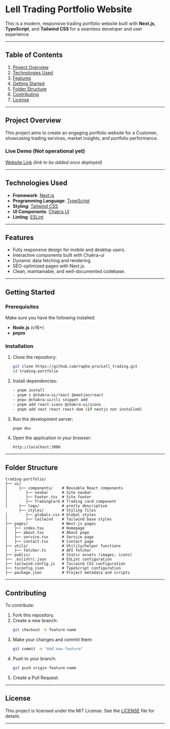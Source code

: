 # **Lell Trading Portfolio Website**

This is a modern, responsive trading portfolio website built with **Next.js**, **TypeScript**, and **Tailwind CSS** for a seamless developer and user experience.

---

## **Table of Contents**
1. [Project Overview](#project-overview)
2. [Technologies Used](#technologies-used)
3. [Features](#features)
4. [Getting Started](#getting-started)
5. [Folder Structure](#folder-structure)
6. [Contributing](#contributing)
7. [License](#license)

---

## **Project Overview**
This project aims to create an engaging portfolio website for a Customer, showcasing trading services, market insights, and portfolio performance. 

### **Live Demo** (Not operational yet)
[Website Link](#) *(link to be added once deployed)*

---

## **Technologies Used**
- **Framework**: [Next.js](https://nextjs.org/)
- **Programming Language**: [TypeScript](https://www.typescriptlang.org/)
- **Styling**: [Tailwind CSS](https://tailwindcss.com/)
- **UI Components**: [Chakra UI](https://www.chakra-ui.com/)
- **Linting**: [ESLint](https://eslint.org/)

---

## **Features**
- Fully responsive design for mobile and desktop users.
- Interactive components built with Chakra-ui
- Dynamic data fetching and rendering.
- SEO-optimized pages with Next.js.
- Clean, maintainable, and well-documented codebase.

---

## **Getting Started**

### Prerequisites
Make sure you have the following installed:
- **Node.js** (v16+)
- **pnpm** 

### Installation
1. Clone the repository:
   ```bash
   git clone https://github.com/rapha-pro/Lell_trading.git
   cd trading-portfolio
   ```

2. Install dependencies:
   ```bash
   - pnpm install
   - pnpm i @chakra-ui/react @emotion/react
   - pnpx @chakra-ui/cli snippet add
   - pnpm add react-icons @chakra-ui/icons
   - pnpm add next react react-dom (if nextjs not installed)
   ```

3. Run the development server:
   ```bash
   pnpm dev
   ```

4. Open the application in your browser:
   ```
   http://localhost:3000
   ```

---

## **Folder Structure**
```plaintext
trading-portfolio/
├── ui/
|     ├── components/    # Reusable React components
│        ├── navbar      # Site navbar
│        ├── Footer.tsx  # Site footer
│        ├── TradingCard # Trading card component
|     ├── logo/          # pretty descriptive
      ├── styles/        # Styling files
│        ├── globals.css # Global styles
│        ├── tailwind    # Tailwind base styles
├── pages/               # Next.js pages
│   ├── index.tsx        # Homepage
│   ├── about.tsx        # About page
│   ├── service.tsx      # Service page
│   ├── contact.tsx      # Contact page
├── utils/               # Utility/helper functions
│   ├── fetcher.ts       # API fetcher
├── public/              # Static assets (images, icons)
├── .eslintrc.json       # ESLint configuration
├── tailwind.config.js   # Tailwind CSS configuration
├── tsconfig.json        # TypeScript configuration
├── package.json         # Project metadata and scripts
```

---

## **Contributing**
To contribute:
1. Fork this repository.
2. Create a new branch:
   ```bash
   git checkout -b feature-name
   ```
3. Make your changes and commit them:
   ```bash
   git commit -m "Add new feature"
   ```
4. Push to your branch:
   ```bash
   git push origin feature-name
   ```
5. Create a Pull Request.

---

## **License**
This project is licensed under the MIT License. See the [LICENSE](LICENSE) file for details.

---
